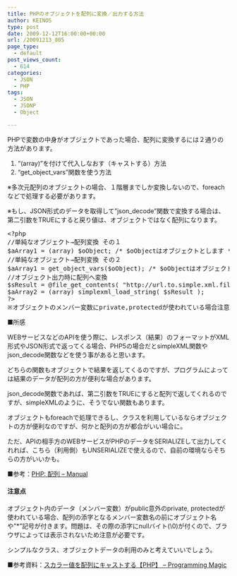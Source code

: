```yaml
---
title: PHPのオブジェクトを配列に変換／出力する方法
author: KEINOS
type: post
date: 2009-12-12T16:00:00+00:00
url: /20091213_805
page_type:
  - default
post_views_count:
  - 614
categories:
  - JSON
  - PHP
tags:
  - JSON
  - JSONP
  - Object

---
```

<div class="section">
  <p>
    PHPで変数の中身がオブジェクトであった場合、配列に変換するには２通りの方法があります。
  </p>
  
  <ol>
    <li>
      &#8220;(array)&#8221;を付けて代入しなおす（キャストする）方法
    </li>
    <li>
      &#8220;get_object_vars&#8221;関数を使う方法
    </li>
  </ol>
  
  <p>
    ※多次元配列のオブジェクトの場合、１階層までしか変換しないので、foreachなどで処理する必要があります。
  </p>
  
  <p>
    ※もし、JSON形式のデータを取得して&#8221;json_decode&#8221;関数で変換する場合は、第二引数をTRUEにすると戻り値は、オブジェクトではなく配列になります。
  </p>
  
  <pre class="syntax-highlight">
<span class="synSpecial">&#60;?php</span>
<span class="synComment">//単純なオブジェクト→配列変換 その１</span>
<span class="synStatement">$</span><span class="synIdentifier">aArray1</span> <span class="synStatement">=</span> <span class="synSpecial">(</span><span class="synType">array</span><span class="synSpecial">)</span> <span class="synStatement">$</span><span class="synIdentifier">oObject</span>; <span class="synComment">/* $oObjectはオブジェクトとします */</span>
<span class="synComment">//単純なオブジェクト→配列変換 その２</span>
<span class="synStatement">$</span><span class="synIdentifier">aArray1</span> <span class="synStatement">=</span> <span class="synIdentifier">get_object_vars</span><span class="synSpecial">(</span><span class="synStatement">$</span><span class="synIdentifier">oObject</span><span class="synSpecial">)</span>; <span class="synComment">/* $oObjectはオブジェクトとします */</span>
<span class="synComment">//オブジェクト出力時に配列へ変換</span>
<span class="synStatement">$</span><span class="synIdentifier">sResult</span> <span class="synStatement">=</span> @<span class="synIdentifier">file_get_contents</span><span class="synSpecial">(</span> &#34;<span class="synConstant">http://url.to.simple.xml.file/</span>&#34; <span class="synSpecial">)</span>;
<span class="synStatement">$</span><span class="synIdentifier">aArray2</span> <span class="synStatement">=</span> <span class="synSpecial">(</span><span class="synType">array</span><span class="synSpecial">)</span> simplexml_load_string<span class="synSpecial">(</span> <span class="synStatement">$</span><span class="synIdentifier">sResult</span> <span class="synSpecial">)</span>;
<span class="synSpecial">?&#62;</span>
※オブジェクトのメンバー変数にprivate,protectedが使われている場合注意点があります。下記「注意点」参照。
</pre>
  
  <p>
    ■所感
  </p>
  
  <p>
    WEBサービスなどのAPIを使う際に、レスポンス（結果）のフォーマットがXML形式やJSON形式で返ってくる場合、PHP5の場合だとsimpleXML関数やjson_decode関数などを使う事があると思います。
  </p>
  
  <p>
    どちらの関数もオブジェクトで結果を返してくるのですが、プログラムによっては結果のデータが配列の方が便利な場合があります。
  </p>
  
  <p>
    json_decode関数であれば、第二引数をTRUEにすると配列で返してくれるのですが、simpleXMLのように、そうでない関数もあります。
  </p>
  
  <p>
    オブジェクトもforeachで処理できるし、クラスを利用しているならオブジェクトの方が便利なのですが、何かと配列の方が都合がいい場合に。
  </p>
  
  <p>
    ただ、APIの相手方のWEBサービスがPHPのデータをSERIALIZEして出力してくれれば、こちら（利用側）もUNSERIALIZEで使えるので、自前の環境ならそちらの方がいいかも。
  </p>
  
  <p>
    ■参考：<a href="http://php.net/manual/ja/language.types.array.php#language.types.array.casting" title="PHP: 配列 - Manual">PHP: 配列 &#8211; Manual</a>
  </p>
  
  <h4 id="outline__1">
    注意点
  </h4>
  
  <p>
    オブジェクト内のデータ（メンバー変数）がpublic意外のprivate, protectedが使われている場合、配列の添字となるメンバー変数名の前にオブジェクト名や&#8221;*&#8221;記号が付きます。問題は、その際の添字にnullバイト(\0)が付くので、ブラウザによっては表示されないため注意が必要です。
  </p>
  
  <p>
    シンプルなクラス、オブジェクトデータの利用のみと考えていいでしょう。
  </p>
  
  <p>
    ■参考資料：<a href="http://www.programming-magic.com/20080507230635/" title="スカラー値を配列にキャストする【PHP】 - Programming Magic">スカラー値を配列にキャストする【PHP】 &#8211; Programming Magic</a>
  </p>
</div>